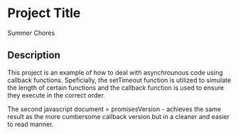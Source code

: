 # Project Title
Summer Chores

## Description
This project is an example of how to deal with asynchrounous code using callback functions.  Speficially, the setTimeout function is utilized to simulate the length of certain functions and the callback function is used to ensure they execute in the correct order.

The second javascript document = promisesVersion - achieves the same result as the more cumbersome callback version but in a cleaner and easier to read manner.
